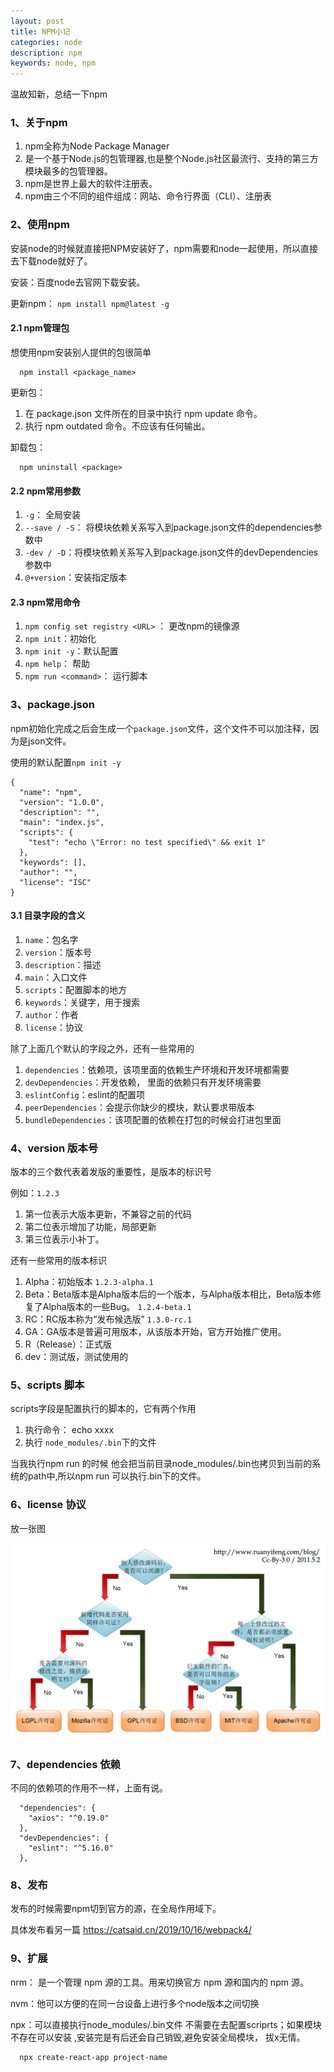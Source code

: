 ```yaml
---
layout: post
title: NPM小记
categories: node
description: npm
keywords: node, npm
---
```


温故知新，总结一下npm


### 1、关于npm

1. npm全称为Node Package Manager
2. 是一个基于Node.js的包管理器,也是整个Node.js社区最流行、支持的第三方模块最多的包管理器。
3. npm是世界上最大的软件注册表。
4. npm由三个不同的组件组成：网站、命令行界面（CLI）、注册表
  

### 2、使用npm

安装node的时候就直接把NPM安装好了，npm需要和node一起使用，所以直接去下载node就好了。

安装：百度node去官网下载安装。

更新npm： `npm install npm@latest -g`


#### 2.1 npm管理包

想使用npm安装别人提供的包很简单

```
  npm install <package_name>
```

更新包：

1. 在 package.json 文件所在的目录中执行 npm update 命令。
2. 执行 npm outdated 命令。不应该有任何输出。


卸载包：

```
  npm uninstall <package>
```

#### 2.2 npm常用参数

1. `-g`： 全局安装
2. `--save / -S`： 将模块依赖关系写入到package.json文件的dependencies参数中
3. `-dev / -D`：将模块依赖关系写入到package.json文件的devDependencies参数中
4. `@+version`：安装指定版本

#### 2.3 npm常用命令

1. `npm config set registry <URL>` ： 更改npm的镜像源
2. `npm init`：初始化
3. `npm init -y`：默认配置
4. `npm help`： 帮助
5. `npm run <command>`： 运行脚本


### 3、package.json
npm初始化完成之后会生成一个`package.json`文件，这个文件不可以加注释，因为是json文件。

使用的默认配置`npm init -y`
```
{
  "name": "npm",
  "version": "1.0.0",
  "description": "",
  "main": "index.js",
  "scripts": {
    "test": "echo \"Error: no test specified\" && exit 1"
  },
  "keywords": [],
  "author": "",
  "license": "ISC"
}
```

#### 3.1 目录字段的含义

1. `name`：包名字
2. `version`：版本号
3. `description`：描述
4. `main`：入口文件
5. `scripts`：配置脚本的地方
6. `keywords`：关键字，用于搜索
7. `author`：作者
8. `license`：协议

除了上面几个默认的字段之外，还有一些常用的

1. `dependencies`：依赖项，该项里面的依赖生产环境和开发环境都需要
2. `devDependencies`：开发依赖， 里面的依赖只有开发环境需要
3. `eslintConfig`：eslint的配置项
4. `peerDependencies`：会提示你缺少的模块，默认要求带版本
5. `bundleDependencies`：该项配置的依赖在打包的时候会打进包里面

### 4、version 版本号

版本的三个数代表着发版的重要性，是版本的标识号

例如：`1.2.3`
1. 第一位表示大版本更新，不兼容之前的代码
2. 第二位表示增加了功能，局部更新
3. 第三位表示小补丁。

还有一些常用的版本标识

1. Alpha：初始版本 `1.2.3-alpha.1`
2. Beta：Beta版本是Alpha版本后的一个版本，与Alpha版本相比，Beta版本修复了Alpha版本的一些Bug。 `1.2.4-beta.1`
3. RC：RC版本称为“发布候选版” `1.3.0-rc.1`
4. GA：GA版本是普遍可用版本，从该版本开始，官方开始推广使用。
5. R（Release）：正式版
6. dev：测试版，测试使用的


### 5、scripts 脚本

scripts字段是配置执行的脚本的，它有两个作用

1. 执行命令： echo xxxx
2. 执行 `node_modules/.bin`下的文件

当我执行npm run 的时候 他会把当前目录node_modules/.bin也拷贝到当前的系统的path中,所以npm run 可以执行.bin下的文件。

### 6、license 协议

放一张图

![](/images/blog/fragmentary/licenses.png)

### 7、dependencies 依赖

不同的依赖项的作用不一样，上面有说。

```
  "dependencies": {
    "axios": "^0.19.0"
  },
  "devDependencies": {
    "eslint": "^5.16.0"
  },
```

### 8、发布

发布的时候需要npm切到官方的源，在全局作用域下。

具体发布看另一篇 <https://catsaid.cn/2019/10/16/webpack4/>



### 9、扩展

nrm： 是一个管理 npm 源的工具。用来切换官方 npm 源和国内的 npm 源。

nvm：他可以方便的在同一台设备上进行多个node版本之间切换

npx：可以直接执行node_modules/.bin文件 不需要在去配置scriprts；如果模块不存在可以安装 ,安装完是有后还会自己销毁,避免安装全局模块， 拔x无情。
```
  npx create-react-app project-name
```